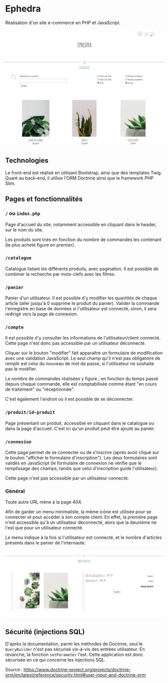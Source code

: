 # Ephedra

Réalisation d'un site e-commerce en PHP et JavaScript.

![Capture de la page catalogue](./readme.jpg)

## Technologies

Le front-end est réalisé en utilisant Bootstrap, ainsi que des templates Twig.
Quant au back-end, il utilise l'ORM Doctrine ainsi que le framework PHP Slim.

## Pages et fonctionnalités

### `/` ou `index.php`
Page d'accueil du site, notamment accessible en cliquant dans le header, sur le nom du site.

Les produits sont triés en fonction du nombre de commandes les contenant (le plus acheté figure en premier).

### `/catalogue`
Catalogue listant les différents produits, avec pagination.
Il est possible de combiner la recherche par mots-clefs avec les filtres.

### `/panier`
Panier d'un utilisateur. Il est possible d'y modifier les quantités de chaque article
(aller jusqu'à 0 supprime le produit du panier). Valider la commande l'enregistre en base de données si l'utilisateur
est connecté, sinon, il sera redirigé vers la page de connexion.

### `/compte`
Il est possible d'y consulter les informations de l'utilisateur/client connecté.
Cette page n'est donc pas accessible par un utilisateur déconnecté.

Cliquer sur le bouton "modifier" fait apparaître un formulaire de modification avec une validation JavaScript.
Le seul champ qu'il n'est pas obligatoire de remplir est celui du nouveau de mot de passe, si l'utilisateur ne souhaite
pas le modifier.

Le nombre de commandes réalisées y figure ; en fonction du temps passé depuis chaque commande,
elle est comptabilisée comme étant "en cours de traitement" ou "réceptionnée".

C'est également l'endroit où il est possible de se déconnecter.

### `/produit/id-produit`
Page présentant un produit, accessible en cliquant dans le catalogue ou dans la page d'accueil.
C'est ici qu'un produit peut être ajouté au panier.

### `/connexion`
Cette page permet de se connecter ou de s'inscrire (après avoir cliqué sur le bouton "afficher le formulaire d'inscription").
Les deux formulaires sont validés en JavaScript (le formulaire de connexion ne vérifie que le remplissage des champs,
tandis que celui d'inscription guide l'utilisateur).

Cette page n'est pas accessible par un utilisateur connecté.

### Général

Toute autre URL mène à la page 404.

Afin de garder un menu minimaliste, la même icône est utilisée pour se connecter et pour accéder
à son compte client. En effet, la première page n'est accessible qu'à un utilisateur déconnecté,
alors que la deuxième ne l'est que pour un utilisateur connecté.

Le menu indique à la fois si l'utilisateur est connecté, et le nombre d'articles présents dans le panier de l'internaute.

![Capture de la page catalogue](./readme2.jpg)

##  Sécurité (injections SQL)

D'après la documentation, parmi les méthodes de Doctrine, seul le `QueryBuilder` n'est pas sécurisé vis-à-vis des entrées utilisateur.
En revanche, la fonction `setParameter` l'est. Cette application est donc sécurisée en ce qui concerne les injections SQL.

Source : https://www.doctrine-project.org/projects/doctrine-orm/en/latest/reference/security.html#user-input-and-doctrine-orm